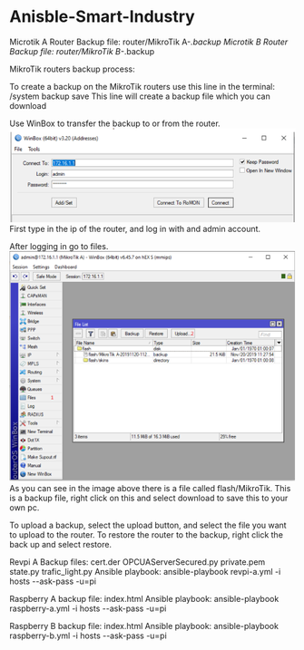 # Anisble-Smart-Industry
Microtik A Router
Backup file: router/MikroTik A-*.backup
Microtik B Router
Backup file: router/MikroTik B-*.backup

MikroTik routers backup process:

To create a backup on the MikroTik routers use this line in the terminal: /system backup save
This line will create a backup file which you can download

Use WinBox to transfer the backup to or from the router.
![Screenshot](image1.png)
First type in the ip of the router, and log in with and admin account.

After logging in go to files.
![Screenshot](image2.png)
As you can see in the image above there is a file called flash/MikroTik. This is a backup file, right click on this and select download to save this to your own pc.


To upload a backup, select the upload button, and select the file you want to upload to the router.
To restore the router to the backup, right click the back up and select restore.


Revpi A
Backup files: 
	cert.der
	OPCUAServerSecured.py
	private.pem
state.py
	trafic_light.py
Ansible playbook: ansible-playbook revpi-a.yml -i hosts --ask-pass -u=pi

Raspberry A
backup file: index.html
Ansible playbook: ansible-playbook raspberry-a.yml -i hosts --ask-pass -u=pi

Raspberry B
backup file: index.html
Ansible playbook: ansible-playbook raspberry-b.yml -i hosts --ask-pass -u=pi
